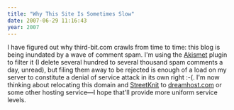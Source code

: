 ```yaml
---
title: "Why This Site Is Sometimes Slow"
date: 2007-06-29 11:16:43
year: 2007
---
```

I have figured out why third-bit.com crawls from time to time: this blog is being inundated by a wave of comment spam.  I'm using the <a href="http://akismet.com/">Akismet</a> plugin to filter it (I delete several hundred to several thousand spam comments a day, unread), but filing them away to be rejected is enough of a load on my server to constitute a denial of service attack in its own right :-(.  I'm now thinking about relocating this domain and <a href="http://www.streetknit.ca">StreetKnit</a> to <a href="http://www.dreamhost.com">dreamhost.com</a> or some other hosting service—I hope that'll provide more uniform service levels.
